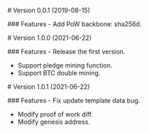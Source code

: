 # Version 0.0.1 (2019-08-15)

### Features
- Add PoW backbone: sha256d.


# Version 1.0.0 (2021-06-22)

### Features
- Release the first version.
- Support pledge mining function.
- Support BTC double mining.


# Version 1.0.1 (2021-06-22)

### Features
- Fix update template data bug.
- Modify proof of work diff.
- Modify genesis address.
